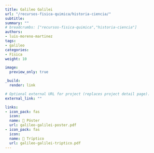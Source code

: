 ```yaml
---
title: Galileo Galilei
url: "/recursos-fisica-quimica/historia-ciencia/"
subtitle:
summary: ""
# breadcrumbs: ["recursos-fisica-quimica","historia-ciencia"]
authors:
- luis-moreno-martinez
tags:
- galileo
categories:
- Física
weight: 10

image:
  preview_only: true

_build:
  render: link

# Optional external URL for project (replaces project detail page).
external_link: ""

links:
- icon_pack: fas
  icon:
  name: 📜 Póster
  url: galileo-galilei-poster.pdf
- icon_pack: fas
  icon:
  name: 📖 Tríptico
  url: galileo-galilei-triptico.pdf
---
```

